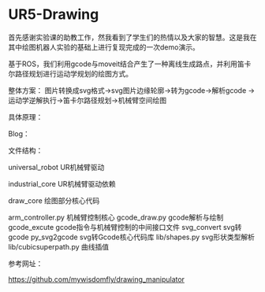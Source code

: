 # UR5-Drawing

首先感谢实验课的助教工作，然我看到了学生们的热情以及大家的智慧。这是我在其中绘图机器人实验的基础上进行复现完成的一次demo演示。

基于ROS，我们利用gcode与moveit结合产生了一种离线生成路点，并利用笛卡尔路径规划进行运动学规划的绘图方式。

 

整体方案：
图片转换成svg格式->svg图片边缘轮廓->转为gcode->解析gcode ->运动学逆解执行->笛卡尔路径规划->机械臂空间绘图

 

具体原理：

Blog：



文件结构：

universal_robot UR机械臂驱动

industrial_core UR机械臂驱动依赖

draw_core 绘图部分核心代码

arm_controller.py 机械臂控制核心
gcode_draw.py gcode解析与绘制
gcode_excute gcode指令与机械臂控制的中间接口文件
svg_convert svg转gcode
py_svg2gcode svg转Gcode核心代码库
lib/shapes.py svg形状类型解析
lib/cubicsuperpath.py 曲线插值

参考网址：

https://github.com/mywisdomfly/drawing_manipulator

